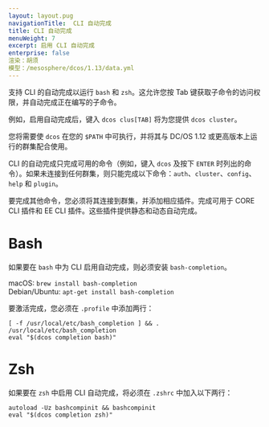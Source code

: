 ```yaml
---
layout: layout.pug
navigationTitle:  CLI 自动完成
title: CLI 自动完成
menuWeight: 7
excerpt: 启用 CLI 自动完成
enterprise: false
渲染：胡须
模型：/mesosphere/dcos/1.13/data.yml
---
```


支持 CLI 的自动完成以运行 `bash` 和 `zsh`。这允许您按 Tab 键获取子命令的访问权限，并自动完成正在编写的子命令。

例如，启用自动完成后，键入 `dcos clus[TAB]` 将为您提供 `dcos cluster`。

您将需要使 `dcos` 在您的 `$PATH` 中可执行，并将其与 DC/OS 1.12 或更高版本上运行的群集配合使用。

CLI 的自动完成只完成可用的命令（例如，键入 `dcos` 及按下 `ENTER` 时列出的命令）。如果未连接到任何群集，则只能完成以下命令：`auth`、`cluster`、`config`、`help` 和 `plugin`。

要完成其他命令，您必须将其连接到群集，并添加相应插件。完成可用于 CORE CLI 插件和 EE CLI 插件。这些插件提供静态和动态自动完成。

# Bash


如果要在 `bash` 中为 CLI 启用自动完成，则必须安装 `bash-completion`。

macOS: `brew install bash-completion` \
Debian/Ubuntu: `apt-get install bash-completion`

要激活完成，您必须在 `.profile` 中添加两行：
```
[ -f /usr/local/etc/bash_completion ] && . /usr/local/etc/bash_completion
eval "$(dcos completion bash)"
```


# Zsh


如果要在 `zsh` 中启用 CLI 自动完成，将必须在 `.zshrc` 中加入以下两行：

```
autoload -Uz bashcompinit && bashcompinit
eval "$(dcos completion zsh)"
```

